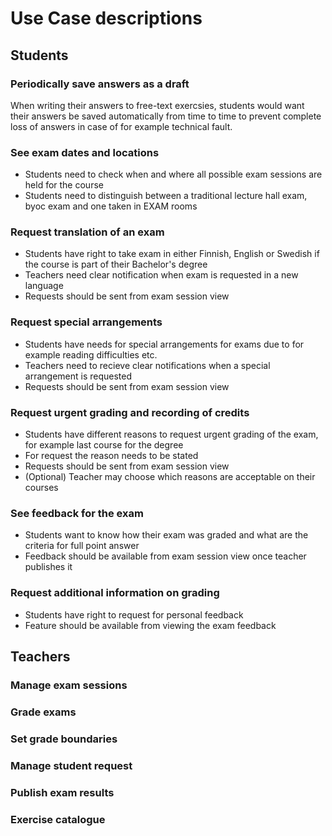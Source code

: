 Use Case descriptions
=====================

Students
--------

### Periodically save answers as a draft

When writing their answers to free-text exercsies, students would want their answers be saved automatically from time to time to prevent complete loss of answers in case of for example technical fault.

### See exam dates and locations

- Students need to check when and where all possible exam sessions are held for the course
- Students need to distinguish between a traditional lecture hall exam, byoc exam and one taken in EXAM rooms

### Request translation of an exam

- Students have right to take exam in either Finnish, English or Swedish if the course is part of their Bachelor's degree
- Teachers need clear notification when exam is requested in a new language
- Requests should be sent from exam session view

### Request special arrangements

- Students have needs for special arrangements for exams due to for example reading difficulties etc.
- Teachers need to recieve clear notifications when a special arrangement is requested
- Requests should be sent from exam session view

### Request urgent grading and recording of credits

- Students have different reasons to request urgent grading of the exam, for example last course for the degree
- For request the reason needs to be stated
- Requests should be sent from exam session view
- (Optional) Teacher may choose which reasons are acceptable on their courses

### See feedback for the exam

- Students want to know how their exam was graded and what are the criteria for full point answer
- Feedback should be available from exam session view once teacher publishes it

### Request additional information on grading

- Students have right to request for personal feedback
- Feature should be available from viewing the exam feedback

Teachers
--------

### Manage exam sessions

### Grade exams

### Set grade boundaries

### Manage student request

### Publish exam results

### Exercise catalogue

